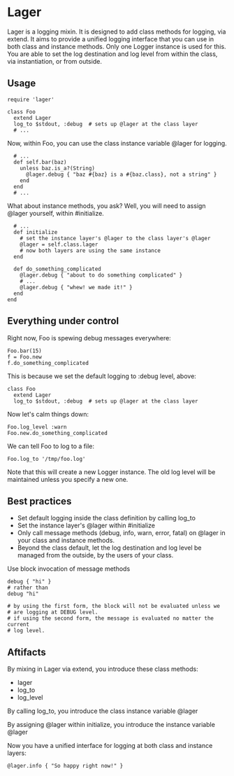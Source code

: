 Lager
=====
Lager is a logging mixin.  It is designed to add class methods for logging, via extend.  It aims to provide a unified logging interface that you can use in both class and instance methods.  Only one Logger instance is used for this.  You are able to set the log destination and log level from within the class, via instantiation, or from outside.

Usage
-----
    require 'lager'

    class Foo
      extend Lager
      log_to $stdout, :debug  # sets up @lager at the class layer
      # ...

Now, within Foo, you can use the class instance variable @lager for logging.

      # ...
      def self.bar(baz)
        unless baz.is_a?(String)
          @lager.debug { "baz #{baz} is a #{baz.class}, not a string" }
        end
      end
      # ...

What about instance methods, you ask?  Well, you will need to assign @lager yourself, within #initialize.

      # ...
      def initialize
        # set the instance layer's @lager to the class layer's @lager
        @lager = self.class.lager
        # now both layers are using the same instance
      end

      def do_something_complicated
        @lager.debug { "about to do something complicated" }
        # ...
        @lager.debug { "whew! we made it!" }
      end
    end

Everything under control
------------------------
Right now, Foo is spewing debug messages everywhere:

    Foo.bar(15)
    f = Foo.new
    f.do_something_complicated

This is because we set the default logging to :debug level, above:

    class Foo
      extend Lager
      log_to $stdout, :debug  # sets up @lager at the class layer

Now let's calm things down:

    Foo.log_level :warn
    Foo.new.do_something_complicated

We can tell Foo to log to a file:

    Foo.log_to '/tmp/foo.log'

Note that this will create a new Logger instance.  The old log level will be maintained unless you specify a new one.

Best practices
--------------
* Set default logging inside the class definition by calling log_to
* Set the instance layer's @lager within #initialize
* Only call message methods (debug, info, warn, error, fatal) on @lager in your class and instance methods.
* Beyond the class default, let the log destination and log level be managed from the outside, by the users of your class.

Use block invocation of message methods

    debug { "hi" }
    # rather than
    debug "hi"

    # by using the first form, the block will not be evaluated unless we
    # are logging at DEBUG level.
    # if using the second form, the message is evaluated no matter the current
    # log level.

Aftifacts
---------
By mixing in Lager via extend, you introduce these class methods:
* lager
* log_to
* log_level

By calling log_to, you introduce the class instance variable @lager

By assigning @lager within initialize, you introduce the instance variable @lager

Now you have a unified interface for logging at both class and instance layers:

    @lager.info { "So happy right now!" }
